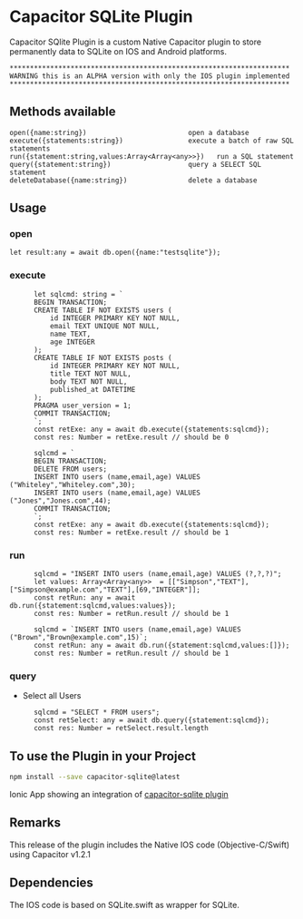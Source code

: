 # Capacitor SQLite Plugin
Capacitor SQlite  Plugin is a custom Native Capacitor plugin to store permanently data to SQLite on IOS and Android platforms. 


    *********************************************************************
    WARNING this is an ALPHA version with only the IOS plugin implemented
    *********************************************************************


## Methods available

    open({name:string})                         open a database
    execute({statements:string})                execute a batch of raw SQL statements           
    run({statement:string,values:Array<Array<any>>})   run a SQL statement
    query({statement:string})                   query a SELECT SQL statement
    deleteDatabase({name:string})               delete a database

## Usage
### open
```
let result:any = await db.open({name:"testsqlite"});
``` 

### execute
```
      let sqlcmd: string = `
      BEGIN TRANSACTION;
      CREATE TABLE IF NOT EXISTS users (
          id INTEGER PRIMARY KEY NOT NULL,
          email TEXT UNIQUE NOT NULL,
          name TEXT,
          age INTEGER
      );
      CREATE TABLE IF NOT EXISTS posts (
          id INTEGER PRIMARY KEY NOT NULL,
          title TEXT NOT NULL,
          body TEXT NOT NULL,
          published_at DATETIME
      );
      PRAGMA user_version = 1;
      COMMIT TRANSACTION;
      `;
      const retExe: any = await db.execute({statements:sqlcmd});
      const res: Number = retExe.result // should be 0
```

```
      sqlcmd = `
      BEGIN TRANSACTION;
      DELETE FROM users;
      INSERT INTO users (name,email,age) VALUES ("Whiteley","Whiteley.com",30);
      INSERT INTO users (name,email,age) VALUES ("Jones","Jones.com",44);
      COMMIT TRANSACTION;
      `;
      const retExe: any = await db.execute({statements:sqlcmd});
      const res: Number = retExe.result // should be 1
```

### run
```
      sqlcmd = "INSERT INTO users (name,email,age) VALUES (?,?,?)";
      let values: Array<Array<any>>  = [["Simpson","TEXT"],["Simpson@example.com","TEXT"],[69,"INTEGER"]];
      const retRun: any = await db.run({statement:sqlcmd,values:values});
      const res: Number = retRun.result // should be 1
```

```
      sqlcmd = `INSERT INTO users (name,email,age) VALUES ("Brown","Brown@example.com",15)`;
      const retRun: any = await db.run({statement:sqlcmd,values:[]});
      const res: Number = retRun.result // should be 1
``` 

### query
 - Select all Users
```
      sqlcmd = "SELECT * FROM users";
      const retSelect: any = await db.query({statement:sqlcmd});
      const res: Number = retSelect.result.length    
```

## To use the Plugin in your Project
```bash
npm install --save capacitor-sqlite@latest
```

Ionic App showing an integration of [capacitor-sqlite plugin](https://github.com/jepiqueau/ionic-capacitor-sqlite)



## Remarks
This release of the plugin includes the Native IOS code (Objective-C/Swift) using Capacitor v1.2.1

## Dependencies
The IOS code is based on SQLite.swift as wrapper for SQLite.


